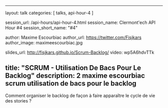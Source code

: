 ---
layout: talk
categories: [ talks, api-hour-4 ]

session_url: /api-hours/api-hour-4.html
session_name: Clermont'ech API Hour &#35;4
session_short_name: "&#35;4"

author: Maxime Escourbiac
author_url: https://twitter.com/Fisjkars
author_image: maximeescourbiac.jpg

slides_url: http://fisjkars.github.io/Scrum-Backlog/
video: wp5A6hdvTTk

title: "SCRUM - Utilisation De Bacs Pour Le Backlog"
description: 2 maxime escourbiac scrum utilisation de bacs pour le backlog
------

Comment organiser le backlog de façon à faire apparaître le cycle de vie des
stories ?
